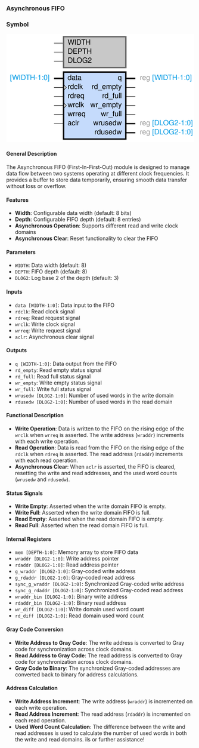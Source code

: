### **Asynchronous FIFO**

### Symbol
![Asynchronous FIFO symbol!](imgs/async_fifo-async_fifo.svg "Synchronous FIFO symbol")

#### **General Description**
The Asynchronous FIFO (First-In-First-Out) module is designed to manage data flow between two systems operating at different clock frequencies. It provides a buffer to store data temporarily, ensuring smooth data transfer without loss or overflow.

#### **Features**
- **Width**: Configurable data width (default: 8 bits)
- **Depth**: Configurable FIFO depth (default: 8 entries)
- **Asynchronous Operation**: Supports different read and write clock domains
- **Asynchronous Clear**: Reset functionality to clear the FIFO

#### **Parameters**
- `WIDTH`: Data width (default: 8)
- `DEPTH`: FIFO depth (default: 8)
- `DLOG2`: Log base 2 of the depth (default: 3)

#### **Inputs**
- `data [WIDTH-1:0]`: Data input to the FIFO
- `rdclk`: Read clock signal
- `rdreq`: Read request signal
- `wrclk`: Write clock signal
- `wrreq`: Write request signal
- `aclr`: Asynchronous clear signal

#### **Outputs**
- `q [WIDTH-1:0]`: Data output from the FIFO
- `rd_empty`: Read empty status signal
- `rd_full`: Read full status signal
- `wr_empty`: Write empty status signal
- `wr_full`: Write full status signal
- `wrusedw [DLOG2-1:0]`: Number of used words in the write domain
- `rdusedw [DLOG2-1:0]`: Number of used words in the read domain

#### **Functional Description**
- **Write Operation**: Data is written to the FIFO on the rising edge of the `wrclk` when `wrreq` is asserted. The write address (`wraddr`) increments with each write operation.
- **Read Operation**: Data is read from the FIFO on the rising edge of the `rdclk` when `rdreq` is asserted. The read address (`rdaddr`) increments with each read operation.
- **Asynchronous Clear**: When `aclr` is asserted, the FIFO is cleared, resetting the write and read addresses, and the used word counts (`wrusedw` and `rdusedw`).

#### **Status Signals**
- **Write Empty**: Asserted when the write domain FIFO is empty.
- **Write Full**: Asserted when the write domain FIFO is full.
- **Read Empty**: Asserted when the read domain FIFO is empty.
- **Read Full**: Asserted when the read domain FIFO is full.

#### **Internal Registers**
- `mem [DEPTH-1:0]`: Memory array to store FIFO data
- `wraddr [DLOG2-1:0]`: Write address pointer
- `rdaddr [DLOG2-1:0]`: Read address pointer
- `g_wraddr [DLOG2-1:0]`: Gray-coded write address
- `g_rdaddr [DLOG2-1:0]`: Gray-coded read address
- `sync_g_wraddr [DLOG2-1:0]`: Synchronized Gray-coded write address
- `sync_g_rdaddr [DLOG2-1:0]`: Synchronized Gray-coded read address
- `wraddr_bin [DLOG2-1:0]`: Binary write address
- `rdaddr_bin [DLOG2-1:0]`: Binary read address
- `wr_diff [DLOG2-1:0]`: Write domain used word count
- `rd_diff [DLOG2-1:0]`: Read domain used word count

#### **Gray Code Conversion**
- **Write Address to Gray Code**: The write address is converted to Gray code for synchronization across clock domains.
- **Read Address to Gray Code**: The read address is converted to Gray code for synchronization across clock domains.
- **Gray Code to Binary**: The synchronized Gray-coded addresses are converted back to binary for address calculations.

#### **Address Calculation**
- **Write Address Increment**: The write address (`wraddr`) is incremented on each write operation.
- **Read Address Increment**: The read address (`rdaddr`) is incremented on each read operation.
- **Used Word Count Calculation**: The difference between the write and read addresses is used to calculate the number of used words in both the write and read domains.
ils or further assistance!